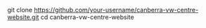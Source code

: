 git clone https://github.com/your-username/canberra-vw-centre-website.git
cd canberra-vw-centre-website
